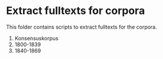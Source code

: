 # Extract fulltexts for corpora

This folder contains scripts to extract fulltexts for the corpora.  

1. Konsensuskorpus
2. 1800-1839
3. 1840-1869
